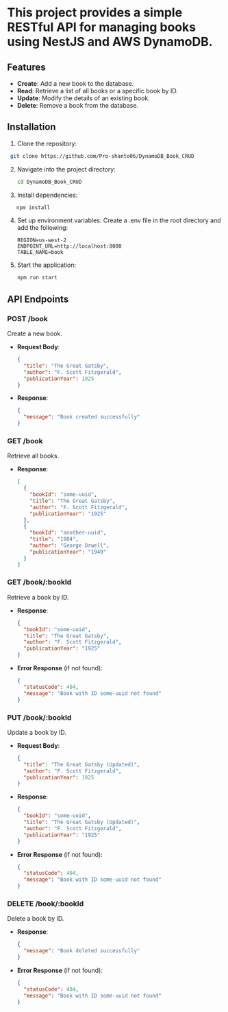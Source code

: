 # This project provides a simple RESTful API for managing books using NestJS and AWS DynamoDB.

## Features

- **Create**: Add a new book to the database.
- **Read**: Retrieve a list of all books or a specific book by ID.
- **Update**: Modify the details of an existing book.
- **Delete**: Remove a book from the database.

## Installation

1. Clone the repository:
  ```bash
   git clone https://github.com/Pro-shanto06/DynamoDB_Book_CRUD
  ```

2. Navigate into the project directory:
   ```bash
   cd DynamoDB_Book_CRUD
   ```

3. Install dependencies:
  ```bash
     npm install
  ```

4. Set up environment variables:
   Create a .env file in the root directory and add the following:
   ```env
   REGION=us-west-2
   ENDPOINT_URL=http://localhost:8000
   TABLE_NAME=book
   ```

5. Start the application:
   ```bash
   npm run start
   ```

## API Endpoints

### POST /book

Create a new book.

- **Request Body**:
  ```json
  {
    "title": "The Great Gatsby",
    "author": "F. Scott Fitzgerald",
    "publicationYear": 1925
  }
  ```

- **Response**:
  ```json
  {
    "message": "Book created successfully"
  }
  ```

### GET /book

Retrieve all books.

- **Response**:
  ```json
  [
    {
      "bookId": "some-uuid",
      "title": "The Great Gatsby",
      "author": "F. Scott Fitzgerald",
      "publicationYear": "1925"
    },
    {
      "bookId": "another-uuid",
      "title": "1984",
      "author": "George Orwell",
      "publicationYear": "1949"
    }
  ]
  ```

### GET /book/:bookId

Retrieve a book by ID.

- **Response**:
  ```json
  {
    "bookId": "some-uuid",
    "title": "The Great Gatsby",
    "author": "F. Scott Fitzgerald",
    "publicationYear": "1925"
  }
  ```

- **Error Response** (if not found):
  ```json
  {
    "statusCode": 404,
    "message": "Book with ID some-uuid not found"
  }
  ```

### PUT /book/:bookId

Update a book by ID.

- **Request Body**:
  ```json
  {
    "title": "The Great Gatsby (Updated)",
    "author": "F. Scott Fitzgerald",
    "publicationYear": 1925
  }
  ```

- **Response**:
  ```json
  {
    "bookId": "some-uuid",
    "title": "The Great Gatsby (Updated)",
    "author": "F. Scott Fitzgerald",
    "publicationYear": "1925"
  }
  ```

- **Error Response** (if not found):
  ```json
  {
    "statusCode": 404,
    "message": "Book with ID some-uuid not found"
  }
  ```

### DELETE /book/:bookId

Delete a book by ID.

- **Response**:
  ```json
  {
    "message": "Book deleted successfully"
  }
  ```

- **Error Response** (if not found):
  ```json
  {
    "statusCode": 404,
    "message": "Book with ID some-uuid not found"
  }
  ```

